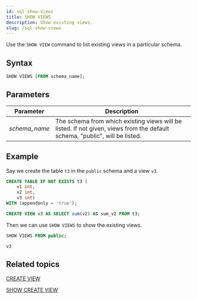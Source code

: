 ```yaml
---
id: sql-show-views
title: SHOW VIEWS
description: Show existing views.
slug: /sql-show-views
---
```

<head>
  <link rel="canonical" href="https://docs.risingwave.com/docs/current/sql-show-views/" />
</head>

Use the `SHOW VIEW` command to list existing views in a particular schema.

## Syntax

```sql
SHOW VIEWS [FROM schema_name];
```

## Parameters
|Parameter   | Description           |
|---------------------------|-----------------------|
|*schema_name*              |The schema from which existing views will be listed. If not given, views from the default schema, "public", will be listed.|


## Example

Say we create the table `t3` in the `public` schema and a view `v3`.

```sql
CREATE TABLE IF NOT EXISTS t3 (
    v1 int, 
    v2 int, 
    v3 int) 
WITH (appendonly = 'true');

CREATE VIEW v3 AS SELECT sum(v2) AS sum_v2 FROM t3;
```

Then we can use `SHOW VIEWS` to show the existing views.

```sql
SHOW VIEWS FROM public;
```

```
v3
```

## Related topics

[CREATE VIEW](sql-create-view.md)

[SHOW CREATE VIEW](sql-show-create-view.md)
